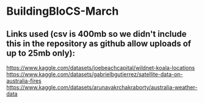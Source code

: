 # BuildingBloCS-March

## Links used (csv is 400mb so we didn't include this in the repository as github allow uploads of up to 25mb only):
https://www.kaggle.com/datasets/joebeachcapital/wildnet-koala-locations
https://www.kaggle.com/datasets/gabrielbgutierrez/satellite-data-on-australia-fires
https://www.kaggle.com/datasets/arunavakrchakraborty/australia-weather-data

